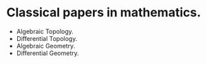 # Classical papers in mathematics. 

- Algebraic Topology.
- Differential Topology.
- Algebraic Geometry.
- Differential Geometry.
